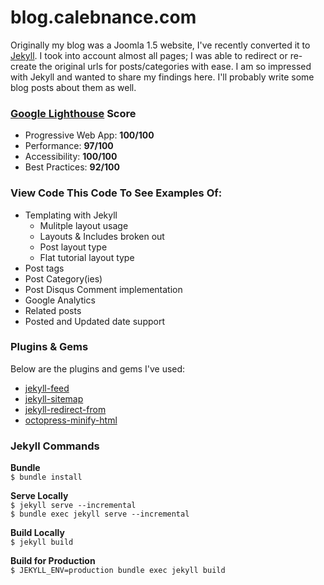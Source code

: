 # blog.calebnance.com

Originally my blog was a Joomla 1.5 website, I've recently converted it to [Jekyll](https://github.com/jekyll). I took into account almost all pages; I was able to redirect or re-create the original urls for posts/categories with ease. I am so impressed with Jekyll and wanted to share my findings here. I'll probably write some blog posts about them as well.  

### [Google Lighthouse](https://developers.google.com/web/tools/lighthouse/) Score
- Progressive Web App: **100/100**
- Performance: **97/100**
- Accessibility: **100/100**
- Best Practices: **92/100**

### View Code This Code To See Examples Of:
- Templating with Jekyll
    - Mulitple layout usage
    - Layouts & Includes broken out
    - Post layout type
    - Flat tutorial layout type
- Post tags
- Post Category(ies)
- Post Disqus Comment implementation
- Google Analytics
- Related posts
- Posted and Updated date support

### Plugins & Gems
Below are the plugins and gems I've used:  
- [jekyll-feed](https://github.com/jekyll/jekyll-feed)  
- [jekyll-sitemap](https://github.com/jekyll/jekyll-sitemap)  
- [jekyll-redirect-from](https://github.com/jekyll/jekyll-redirect-from)  
- [octopress-minify-html](https://github.com/octopress/minify-html)  

### Jekyll Commands
**Bundle**  
`$ bundle install`  

**Serve Locally**  
`$ jekyll serve --incremental`  
`$ bundle exec jekyll serve --incremental`  

**Build Locally**  
`$ jekyll build`  

**Build for Production**  
`$ JEKYLL_ENV=production bundle exec jekyll build`  
